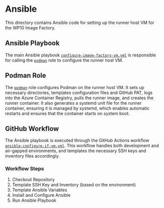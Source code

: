 # Ansible

This directory contains Ansible code for setting up the runner host VM for the WP10 Image Factory.

## Ansible Playbook

The main Ansible playbook [`configure-image-factory-vm.yml`](./configure-image-factory-vm.yml) is responsible for calling the [`podman`](./roles/podman) role to configure the runner host VM.

## Podman Role

The [`podman`](./roles/podman) role configures Podman on the runner host VM. It sets up necessary directories, templates configuration files and GitHub PAT, logs into the Azure Container Registry, pulls the runner image, and creates the runner container. It also generates a systemd unit file for the runner container, ensuring it is managed by systemd, which enables automatic restarts and ensures that the container starts on system boot.

## GitHub Workflow

The Ansible playbook is executed through the GitHub Actions workflow [`ansible-configure-if-vm.yml`](../.github/workflows/ansible-configure-if-vm.yml). This workflow handles both development and air-gapped environments, and templates the necessary SSH keys and inventory files accordingly.

### Workflow Steps

1. Checkout Repository
2. Template SSH Key and Inventory (based on the environment)
3. Template Ansible Variables
4. Install and Configure Ansible
5. Run Ansible Playbook